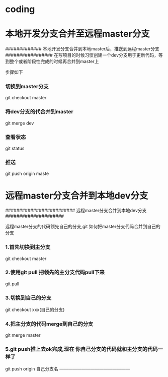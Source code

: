 # coding


# 本地开发分支合并至远程master分支
############# 本地开发分支合并到本地master后，推送到远程master分支#################
在写项目的时候习惯创建一个dev分支用于更新代码，等到整个或者阶段性完成的时候再合并到master上

步骤如下

### 切换到master分支
git checkout master

### 将dev分支的代合并到master
git merge dev

### 查看状态
git status

### 推送
git push origin maste















# 远程master分支合并到本地dev分支
######################### 远程master分支合并到本地dev分支#####################

远程master分支的代码领先自己的分支,git 如何把master分支代码合并到自己的分支

### 1.首先切换到主分支

git checkout master

### 2.使用git pull 把领先的主分支代码pull下来

git pull

### 3.切换到自己的分支

git checkout xxx(自己的分支)

### 4.把主分支的代码merge到自己的分支

git merge master

### 5.git push推上去ok完成,现在 你自己分支的代码就和主分支的代码一样了

git push origin 自己分支名
————————————————
